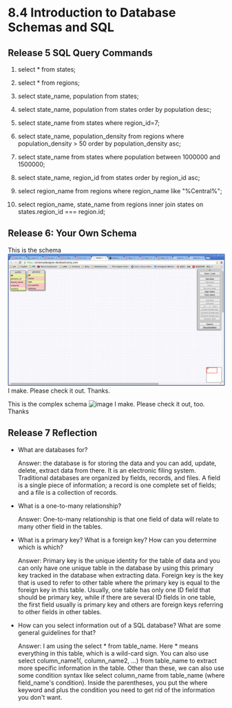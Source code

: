 # 8.4 Introduction to Database Schemas and SQL

## Release 5 SQL Query Commands

   1. select * from states;

   2. select * from regions;

   3. select state_name, population from states;

   4. select state_name, population from states order by population desc;

   5. select state_name from states where region_id=7;

   6. select state_name, population_density from regions where population_density > 50 order by population_density asc;

   7. select state_name from states where population between 1000000 and 1500000;

   8. select state_name, region_id from states order by region_id asc;

   9. select region_name from regions where region_name like "%Central%";

   10. select region_name, state_name from regions inner join states on states.region_id === region.id;

## Release 6: Your Own Schema

   This is the schema ![image](/week-8/database-intro/schema.png) I make. Please check it out. 
   Thanks.

   This is the complex schema ![image](/week-8/database-intro/complex_schema.png) I make. Please check it out, too. Thanks

## Release 7 Reflection

- What are databases for?

   Answer: the database is for storing the data and you can add, update, delete, extract data from there. It is an electronic filing system. Traditional databases are organized by fields, records, and files. A field is a single piece of information; a record is one complete set of fields; and a file is a collection of records. 

- What is a one-to-many relationship?

   Answer: One-to-many relationship is that one field of data will relate to many other field in the tables.

- What is a primary key? What is a foreign key? How can you determine which is which?

   Answer: Primary key is the unique identity for the table of data and you can only have one unique table in the database by using this primary key tracked in the database when extracting data. 
   Foreign key is the key that is used to refer to other table where the primary key is equal to the foreign key in this table. Usually, one table has only one ID field that should be primary key, while if there are several ID fields in one table, the first field usually is primary key and others are foreign keys referring to other fields in other tables.

- How can you select information out of a SQL database? What are some general guidelines for that?

   Answer: I am using the select * from table_name. Here * means everything in this table, which is a wild-card sign. You can also use select column_name1(, column_name2, ...) from table_name to extract more specific information in the table. Other than these, we can also use some condition syntax like select column_name from table_name (where field_name's condition). Inside the parentheses, you put the where keyword and plus the condition you need to get rid of the information you don't want. 

